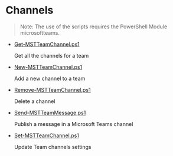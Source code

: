# Channels

> Note: The use of the scripts requires the PowerShell Module microsoftteams.

+ [Get-MSTTeamChannel.ps1](./Get-MSTTeamChannel.ps1)

  Get all the channels for a team

+ [New-MSTTeamChannel.ps1](./New-MSTTeamChannel.ps1)

  Add a new channel to a team

+ [Remove-MSTTeamChannel.ps1](./Remove-MSTTeamChannel.ps1)

  Delete a channel

+ [Send-MSTTeamMessage.ps1](./Send-MSTTeamMessage.ps1)

  Publish a message in a Microsoft Teams channel 

+ [Set-MSTTeamChannel.ps1](./Set-MSTTeamChannel.ps1)

  Update Team channels settings